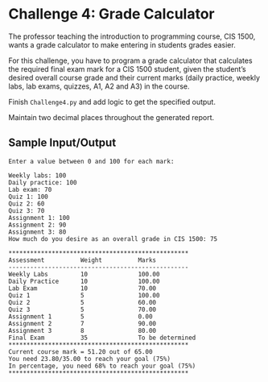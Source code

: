 # Challenge 4: Grade Calculator

The professor teaching the introduction to programming course, CIS 1500, wants a grade calculator to make entering
in students grades easier.

For this challenge, you have to program a grade calculator that calculates the 
required final exam mark for a CIS 1500 student, given the student’s desired
overall course grade and their current marks (daily practice, weekly labs, 
lab exams, quizzes, A1, A2 and A3) in the course. 

Finish `Challenge4.py` and add logic to get the specified output.

Maintain two decimal places throughout the generated report.

## Sample Input/Output

```
Enter a value between 0 and 100 for each mark:

Weekly labs: 100
Daily practice: 100
Lab exam: 70
Quiz 1: 100
Quiz 2: 60
Quiz 3: 70
Assignment 1: 100 
Assignment 2: 90
Assignment 3: 80
How much do you desire as an overall grade in CIS 1500: 75

**************************************************
Assessment          Weight          Marks
--------------------------------------------------
Weekly Labs         10              100.00
Daily Practice      10              100.00
Lab Exam            10              70.00
Quiz 1              5               100.00
Quiz 2              5               60.00
Quiz 3              5               70.00
Assignment 1        5               0.00
Assignment 2        7               90.00
Assignment 3        8               80.00
Final Exam          35              To be determined
**************************************************
Current course mark = 51.20 out of 65.00
You need 23.80/35.00 to reach your goal (75%)
In percentage, you need 68% to reach your goal (75%) 
**************************************************
```
